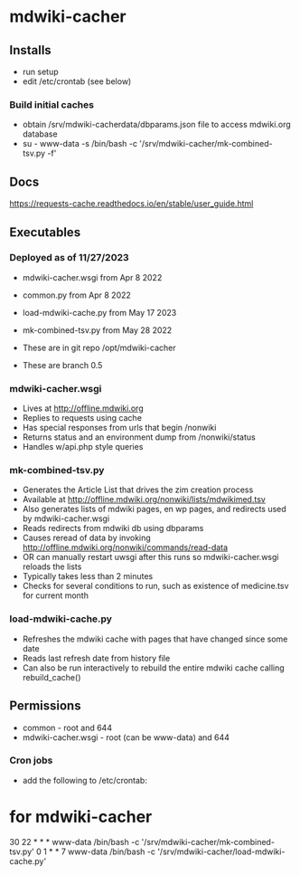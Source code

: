 # mdwiki-cacher

## Installs
- run setup
- edit /etc/crontab (see below)

### Build initial caches
- obtain /srv/mdwiki-cacherdata/dbparams.json file to access mdwiki.org database
- su - www-data -s /bin/bash -c '/srv/mdwiki-cacher/mk-combined-tsv.py -f'


## Docs

https://requests-cache.readthedocs.io/en/stable/user_guide.html

## Executables

### Deployed as of 11/27/2023
- mdwiki-cacher.wsgi from Apr  8  2022
- common.py from Apr  8  2022
- load-mdwiki-cache.py from May 17  2023
- mk-combined-tsv.py from May 28  2022

- These are in git repo /opt/mdwiki-cacher
- These are branch 0.5

### mdwiki-cacher.wsgi
- Lives at http://offline.mdwiki.org
- Replies to requests using cache
- Has special responses from urls that begin /nonwiki
- Returns status and an environment dump from /nonwiki/status
- Handles w/api.php style queries

### mk-combined-tsv.py
- Generates the Article List that drives the zim creation process
- Available at http://offline.mdwiki.org/nonwiki/lists/mdwikimed.tsv
- Also generates lists of mdwiki pages, en wp pages, and redirects used by mdwiki-cacher.wsgi
- Reads redirects from mdwiki db using dbparams
- Causes reread of data by invoking http://offline.mdwiki.org/nonwiki/commands/read-data
- OR can manually restart uwsgi after this runs so mdwiki-cacher.wsgi reloads the lists
- Typically takes less than 2 minutes
- Checks for several conditions to run, such as existence of medicine.tsv for current month

### load-mdwiki-cache.py
- Refreshes the mdwiki cache with pages that have changed since some date
- Reads last refresh date from history file
- Can also be run interactively to rebuild the entire mdwiki cache calling rebuild_cache()

## Permissions
- common - root and 644
- mdwiki-cacher.wsgi  - root (can be www-data) and 644

### Cron jobs
- add the following to /etc/crontab:

# for mdwiki-cacher
30 22 *  *  * www-data  /bin/bash -c '/srv/mdwiki-cacher/mk-combined-tsv.py'
0  1  *  *  7 www-data  /bin/bash -c '/srv/mdwiki-cacher/load-mdwiki-cache.py'
